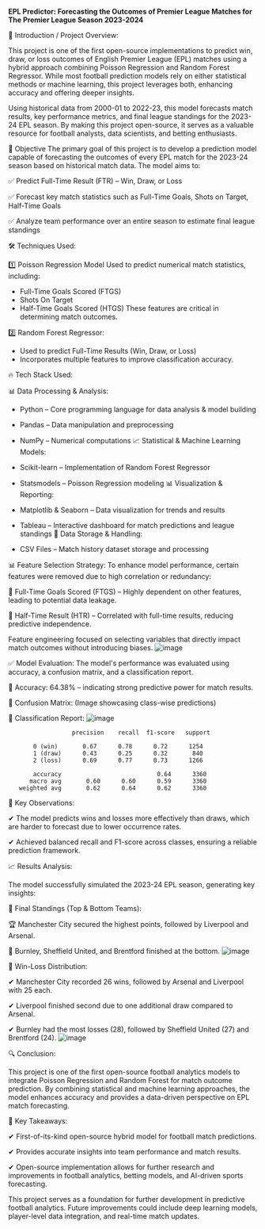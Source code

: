 **EPL Predictor: Forecasting the Outcomes of Premier League Matches for The Premier League Season 2023-2024**

📌 Introduction / Project Overview:

This project is one of the first open-source implementations to predict win, draw, or loss outcomes of English Premier League (EPL) matches using a hybrid approach combining Poisson Regression and Random Forest Regressor. While most football prediction models rely on either statistical methods or machine learning, this project leverages both, enhancing accuracy and offering deeper insights.

Using historical data from 2000-01 to 2022-23, this model forecasts match results, key performance metrics, and final league standings for the 2023-24 EPL season. By making this project open-source, it serves as a valuable resource for football analysts, data scientists, and betting enthusiasts.

🎯 Objective
The primary goal of this project is to develop a prediction model capable of forecasting the outcomes of every EPL match for the 2023-24 season based on historical match data. The model aims to:

✅ Predict Full-Time Result (FTR) – Win, Draw, or Loss

✅ Forecast key match statistics such as Full-Time Goals, Shots on Target, Half-Time Goals

✅ Analyze team performance over an entire season to estimate final league standings

🛠️ Techniques Used:

1️⃣ Poisson Regression Model
Used to predict numerical match statistics, including:
- Full-Time Goals Scored (FTGS)
- Shots On Target
- Half-Time Goals Scored (HTGS)
These features are critical in determining match outcomes.

2️⃣ Random Forest Regressor:
- Used to predict Full-Time Results (Win, Draw, or Loss)
- Incorporates multiple features to improve classification accuracy.

🔥 Tech Stack Used:

📊 Data Processing & Analysis:

- Python – Core programming language for data analysis & model building
- Pandas – Data manipulation and preprocessing
- NumPy – Numerical computations
📈 Statistical & Machine Learning Models:

- Scikit-learn – Implementation of Random Forest Regressor
- Statsmodels – Poisson Regression modeling
📊 Visualization & Reporting:

- Matplotlib & Seaborn – Data visualization for trends and results
- Tableau – Interactive dashboard for match predictions and league standings
📂 Data Storage & Handling:

- CSV Files – Match history dataset storage and processing

📊 Feature Selection Strategy:
To enhance model performance, certain features were removed due to high correlation or redundancy:

🚫 Full-Time Goals Scored (FTGS) – Highly dependent on other features, leading to potential data leakage.

🚫 Half-Time Result (HTR) – Correlated with full-time results, reducing predictive independence.

Feature engineering focused on selecting variables that directly impact match outcomes without introducing biases.
![image](https://github.com/sylron97/Python-Projects/assets/132649680/5bdf5ac1-f566-46bc-a05c-a2107c2f99ed)

✅ Model Evaluation:
The model's performance was evaluated using accuracy, a confusion matrix, and a classification report.

🔹 Accuracy: 64.38% – indicating strong predictive power for match results.

📌 Confusion Matrix: (Image showcasing class-wise predictions)

📌 Classification Report:
![image](https://github.com/sylron97/Python-Projects/assets/132649680/207a1544-a1a8-4e26-8608-5ac045af5d78)

                      precision    recall  f1-score   support

           0 (win)       0.67      0.78      0.72      1254
           1 (draw)      0.43      0.25      0.32       840
           2 (loss)      0.69      0.77      0.73      1266

           accuracy                           0.64      3360
          macro avg       0.60      0.60      0.59      3360
       weighted avg       0.62      0.64      0.62      3360

🔹 Key Observations:

✔ The model predicts wins and losses more effectively than draws, which are harder to forecast due to lower occurrence rates.

✔ Achieved balanced recall and F1-score across classes, ensuring a reliable prediction framework.

📈 Results Analysis:

The model successfully simulated the 2023-24 EPL season, generating key insights:

🔹 Final Standings (Top & Bottom Teams):

🏆 Manchester City secured the highest points, followed by Liverpool and Arsenal.

🔻 Burnley, Sheffield United, and Brentford finished at the bottom.
![image](https://github.com/sylron97/Python-Projects/assets/132649680/e506ee0e-96a9-4425-85f1-d711f488b8f0)

🔹 Win-Loss Distribution:

✔ Manchester City recorded 26 wins, followed by Arsenal and Liverpool with 25 each.

✔ Liverpool finished second due to one additional draw compared to Arsenal.

✔ Burnley had the most losses (28), followed by Sheffield United (27) and Brentford (24).
![image](https://github.com/sylron97/Python-Projects/assets/132649680/29452e9a-ab84-48e0-a1b2-29dd9f076e90)

🔍 Conclusion:

This project is one of the first open-source football analytics models to integrate Poisson Regression and Random Forest for match outcome prediction. By combining statistical and machine learning approaches, the model enhances accuracy and provides a data-driven perspective on EPL match forecasting.

📌 Key Takeaways:

✔ First-of-its-kind open-source hybrid model for football match predictions.

✔ Provides accurate insights into team performance and match results.

✔ Open-source implementation allows for further research and improvements in football analytics, betting models, and AI-driven sports forecasting.

This project serves as a foundation for further development in predictive football analytics. Future improvements could include deep learning models, player-level data integration, and real-time match updates.


